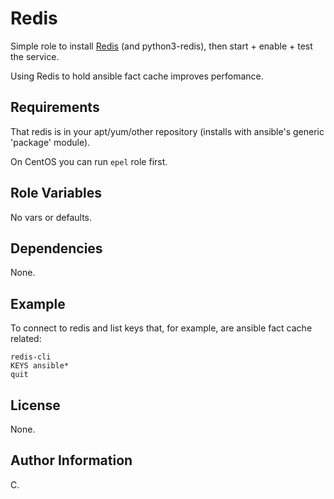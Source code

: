 Redis
=====

Simple role to install [Redis](https://redis.io/) (and python3-redis), then start + enable + test the service.

Using Redis to hold ansible fact cache improves perfomance.

Requirements
------------

That redis is in your apt/yum/other repository (installs with ansible's generic 'package' module).

On CentOS you can run `epel` role first.

Role Variables
--------------

No vars or defaults.

Dependencies
------------

None.

Example
-------

To connect to redis and list keys that, for example,  are ansible fact cache related:

```
redis-cli
KEYS ansible*
quit
```

License
-------

None.

Author Information
------------------

C.